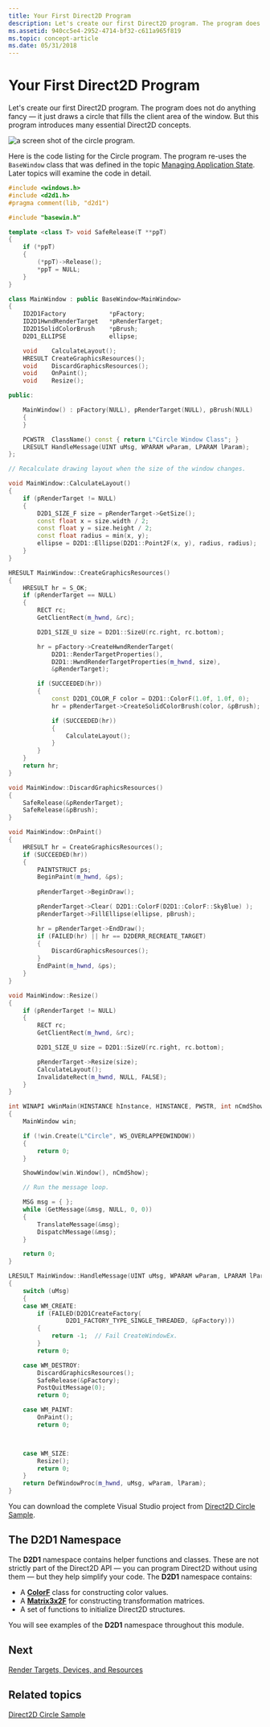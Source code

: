 ```yaml
---
title: Your First Direct2D Program
description: Let's create our first Direct2D program. The program does not do anything fancy \ 8212; it just draws a circle that fills the client area of the window. But this program introduces many essential Direct2D concepts.
ms.assetid: 940cc5e4-2952-4714-bf32-c611a965f819
ms.topic: concept-article
ms.date: 05/31/2018
---
```


# Your First Direct2D Program

Let's create our first Direct2D program. The program does not do anything fancy — it just draws a circle that fills the client area of the window. But this program introduces many essential Direct2D concepts.

![a screen shot of the circle program.](images/graphics08.png)

Here is the code listing for the Circle program. The program re-uses the `BaseWindow` class that was defined in the topic [Managing Application State](managing-application-state-.md). Later topics will examine the code in detail.


```C++
#include <windows.h>
#include <d2d1.h>
#pragma comment(lib, "d2d1")

#include "basewin.h"

template <class T> void SafeRelease(T **ppT)
{
    if (*ppT)
    {
        (*ppT)->Release();
        *ppT = NULL;
    }
}

class MainWindow : public BaseWindow<MainWindow>
{
    ID2D1Factory            *pFactory;
    ID2D1HwndRenderTarget   *pRenderTarget;
    ID2D1SolidColorBrush    *pBrush;
    D2D1_ELLIPSE            ellipse;

    void    CalculateLayout();
    HRESULT CreateGraphicsResources();
    void    DiscardGraphicsResources();
    void    OnPaint();
    void    Resize();

public:

    MainWindow() : pFactory(NULL), pRenderTarget(NULL), pBrush(NULL)
    {
    }

    PCWSTR  ClassName() const { return L"Circle Window Class"; }
    LRESULT HandleMessage(UINT uMsg, WPARAM wParam, LPARAM lParam);
};

// Recalculate drawing layout when the size of the window changes.

void MainWindow::CalculateLayout()
{
    if (pRenderTarget != NULL)
    {
        D2D1_SIZE_F size = pRenderTarget->GetSize();
        const float x = size.width / 2;
        const float y = size.height / 2;
        const float radius = min(x, y);
        ellipse = D2D1::Ellipse(D2D1::Point2F(x, y), radius, radius);
    }
}

HRESULT MainWindow::CreateGraphicsResources()
{
    HRESULT hr = S_OK;
    if (pRenderTarget == NULL)
    {
        RECT rc;
        GetClientRect(m_hwnd, &rc);

        D2D1_SIZE_U size = D2D1::SizeU(rc.right, rc.bottom);

        hr = pFactory->CreateHwndRenderTarget(
            D2D1::RenderTargetProperties(),
            D2D1::HwndRenderTargetProperties(m_hwnd, size),
            &pRenderTarget);

        if (SUCCEEDED(hr))
        {
            const D2D1_COLOR_F color = D2D1::ColorF(1.0f, 1.0f, 0);
            hr = pRenderTarget->CreateSolidColorBrush(color, &pBrush);

            if (SUCCEEDED(hr))
            {
                CalculateLayout();
            }
        }
    }
    return hr;
}

void MainWindow::DiscardGraphicsResources()
{
    SafeRelease(&pRenderTarget);
    SafeRelease(&pBrush);
}

void MainWindow::OnPaint()
{
    HRESULT hr = CreateGraphicsResources();
    if (SUCCEEDED(hr))
    {
        PAINTSTRUCT ps;
        BeginPaint(m_hwnd, &ps);
     
        pRenderTarget->BeginDraw();

        pRenderTarget->Clear( D2D1::ColorF(D2D1::ColorF::SkyBlue) );
        pRenderTarget->FillEllipse(ellipse, pBrush);

        hr = pRenderTarget->EndDraw();
        if (FAILED(hr) || hr == D2DERR_RECREATE_TARGET)
        {
            DiscardGraphicsResources();
        }
        EndPaint(m_hwnd, &ps);
    }
}

void MainWindow::Resize()
{
    if (pRenderTarget != NULL)
    {
        RECT rc;
        GetClientRect(m_hwnd, &rc);

        D2D1_SIZE_U size = D2D1::SizeU(rc.right, rc.bottom);

        pRenderTarget->Resize(size);
        CalculateLayout();
        InvalidateRect(m_hwnd, NULL, FALSE);
    }
}

int WINAPI wWinMain(HINSTANCE hInstance, HINSTANCE, PWSTR, int nCmdShow)
{
    MainWindow win;

    if (!win.Create(L"Circle", WS_OVERLAPPEDWINDOW))
    {
        return 0;
    }

    ShowWindow(win.Window(), nCmdShow);

    // Run the message loop.

    MSG msg = { };
    while (GetMessage(&msg, NULL, 0, 0))
    {
        TranslateMessage(&msg);
        DispatchMessage(&msg);
    }

    return 0;
}

LRESULT MainWindow::HandleMessage(UINT uMsg, WPARAM wParam, LPARAM lParam)
{
    switch (uMsg)
    {
    case WM_CREATE:
        if (FAILED(D2D1CreateFactory(
                D2D1_FACTORY_TYPE_SINGLE_THREADED, &pFactory)))
        {
            return -1;  // Fail CreateWindowEx.
        }
        return 0;

    case WM_DESTROY:
        DiscardGraphicsResources();
        SafeRelease(&pFactory);
        PostQuitMessage(0);
        return 0;

    case WM_PAINT:
        OnPaint();
        return 0;



    case WM_SIZE:
        Resize();
        return 0;
    }
    return DefWindowProc(m_hwnd, uMsg, wParam, lParam);
}
```





You can download the complete Visual Studio project from [Direct2D Circle Sample](direct2d-circle-sample.md).

## The D2D1 Namespace

The **D2D1** namespace contains helper functions and classes. These are not strictly part of the Direct2D API — you can program Direct2D without using them — but they help simplify your code. The **D2D1** namespace contains:

-   A [**ColorF**](/windows/desktop/api/d2d1helper/nl-d2d1helper-colorf) class for constructing color values.
-   A [**Matrix3x2F**](/windows/desktop/api/d2d1helper/nl-d2d1helper-matrix3x2f) for constructing transformation matrices.
-   A set of functions to initialize Direct2D structures.

You will see examples of the **D2D1** namespace throughout this module.

## Next

[Render Targets, Devices, and Resources](render-targets--devices--and-resources.md)

## Related topics

<dl> <dt>

[Direct2D Circle Sample](direct2d-circle-sample.md)
</dt> </dl>

 

 
